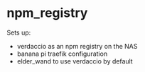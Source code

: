 # npm_registry

Sets up:

- verdaccio as an npm registry on the NAS
- banana pi traefik configuration
- elder_wand to use verdaccio by default
